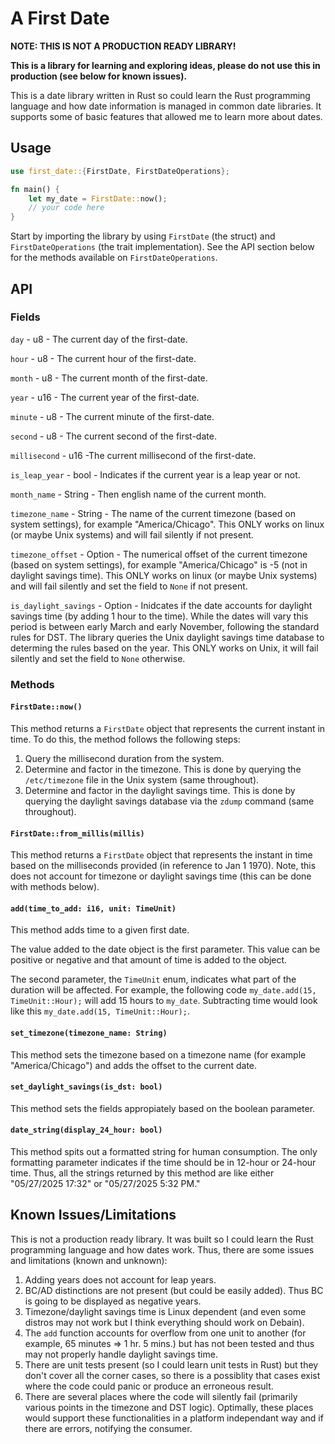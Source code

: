 # A First Date
**NOTE: THIS IS NOT A PRODUCTION READY LIBRARY!**

**This is a library for learning and exploring ideas, please do not use this in production (see below for known issues).**

This is a date library written in Rust so could learn the Rust programming language and how date information is managed in common date libraries. It supports some of basic features that allowed me to learn more about dates.

## Usage
```Rust
use first_date::{FirstDate, FirstDateOperations};

fn main() {
    let my_date = FirstDate::now();
    // your code here
}
```

Start by importing the library by using `FirstDate` (the struct) and `FirstDateOperations` (the trait implementation). See the API section below for the methods available on `FirstDateOperations`.

## API

### Fields
`day` - u8 - The current day of the first-date.

`hour` - u8 - The current hour of the first-date.

`month` - u8 - The current month of the first-date.

`year` - u16 - The current year of the first-date.

`minute` - u8 - The current minute of the first-date.

`second` - u8 - The current second of the first-date.

`millisecond` - u16 -The current millisecond of the first-date.

`is_leap_year` - bool - Indicates if the current year is a leap year or not.

`month_name` - String - Then english name of the current month.

`timezone_name` - String - The name of the current timezone (based on system settings), for example "America/Chicago". This ONLY works on linux (or maybe Unix systems) and will fail silently if not present.

`timezone_offset` - Option<i8> - The numerical offset of the current timezone (based on system settings), for example "America/Chicago" is -5 (not in daylight savings time). This ONLY works on linux (or maybe Unix systems) and will fail silently and set the field to `None` if not present.

`is_daylight_savings` - Option<bool> - Inidcates if the date accounts for daylight savings time (by adding 1 hour to the time). While the dates will vary this period is between early March and early November, following the standard rules for DST. The library queries the Unix daylight savings time database to determing the rules based on the year. This ONLY works on Unix, it will fail silently and set the field to `None` otherwise.

### Methods
#### `FirstDate::now()`
This method returns a `FirstDate` object that represents the current instant in time. To do this, the method follows the following steps:
1. Query the millisecond duration from the system.
2. Determine and factor in the timezone. This is done by querying the `/etc/timezone` file in the Unix system (same throughout).
3. Determine and factor in the daylight savings time. This is done by querying the daylight savings database via the `zdump` command (same throughout).

#### `FirstDate::from_millis(millis)`
This method returns a `FirstDate` object that represents the instant in time based on the milliseconds provided (in reference to Jan 1 1970). Note, this does not account for timezone or daylight savings time (this can be done with methods below).

#### `add(time_to_add: i16, unit: TimeUnit)`
This method adds time to a given first date.

The value added to the date object is the first parameter. This value can be positive or negative and that amount of time is added to the object.

The second parameter, the `TimeUnit` enum, indicates what part of the duration will be affected. For example, the following code `my_date.add(15, TimeUnit::Hour);` will add 15 hours to `my_date`. Subtracting time would look like this `my_date.add(15, TimeUnit::Hour);`.

#### `set_timezone(timezone_name: String)`
This method sets the timezone based on a timezone name (for example "America/Chicago") and adds the offset to the current date.

#### `set_daylight_savings(is_dst: bool)`
This method sets the fields appropiately based on the boolean parameter.

#### `date_string(display_24_hour: bool)`
This method spits out a formatted string for human consumption. The only formatting parameter indicates if the time should be in 12-hour or 24-hour time. Thus, all the strings returned by this method are like either "05/27/2025 17:32" or "05/27/2025 5:32 PM."

## Known Issues/Limitations
This is not a production ready library. It was built so I could learn the Rust programming language and how dates work. Thus, there are some issues and limitations (known and unknown):

1. Adding years does not account for leap years.
2. BC/AD distinctions are not present (but could be easily added). Thus BC is going to be displayed as negative years.
3. Timezone/daylight savings time is Linux dependent (and even some distros may not work but I think everything should work on Debain).
4. The `add` function accounts for overflow from one unit to another (for example, 65 minutes => 1 hr. 5 mins.) but has not been tested and thus may not properly handle daylight savings time.
5. There are unit tests present (so I could learn unit tests in Rust) but they don't cover all the corner cases, so there is a possiblity that cases exist where the code could panic or produce an erroneous result.
6. There are several places where the code will silently fail (primarily various points in the timezone and DST logic). Optimally, these places would support these functionalities in a platform independant way and if there are errors, notifying the consumer.

